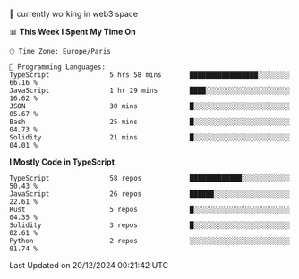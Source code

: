 🔭 currently working in web3 space

<!--START_SECTION:waka-->
📊 **This Week I Spent My Time On** 

```text
🕑︎ Time Zone: Europe/Paris

💬 Programming Languages: 
TypeScript               5 hrs 58 mins       █████████████████░░░░░░░░   66.16 % 
JavaScript               1 hr 29 mins        ████░░░░░░░░░░░░░░░░░░░░░   16.62 % 
JSON                     30 mins             █░░░░░░░░░░░░░░░░░░░░░░░░   05.67 % 
Bash                     25 mins             █░░░░░░░░░░░░░░░░░░░░░░░░   04.73 % 
Solidity                 21 mins             █░░░░░░░░░░░░░░░░░░░░░░░░   04.01 % 
```

**I Mostly Code in TypeScript** 

```text
TypeScript               58 repos            █████████████░░░░░░░░░░░░   50.43 % 
JavaScript               26 repos            ██████░░░░░░░░░░░░░░░░░░░   22.61 % 
Rust                     5 repos             █░░░░░░░░░░░░░░░░░░░░░░░░   04.35 % 
Solidity                 3 repos             █░░░░░░░░░░░░░░░░░░░░░░░░   02.61 % 
Python                   2 repos             ░░░░░░░░░░░░░░░░░░░░░░░░░   01.74 % 
```




 Last Updated on 20/12/2024 00:21:42 UTC
<!--END_SECTION:waka-->
